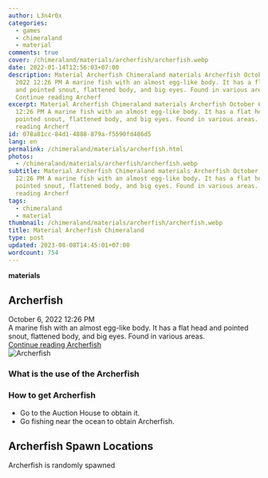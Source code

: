 ```yaml
---
author: L3n4r0x
categories:
  - games
  - chimeraland
  - material
comments: true
cover: /chimeraland/materials/archerfish/archerfish.webp
date: 2022-01-14T12:56:03+07:00
description: Material Archerfish Chimeraland materials Archerfish October 6,
  2022 12:26 PM A marine fish with an almost egg-like body. It has a flat head
  and pointed snout, flattened body, and big eyes. Found in various areas.
  Continue reading Archerf
excerpt: Material Archerfish Chimeraland materials Archerfish October 6, 2022
  12:26 PM A marine fish with an almost egg-like body. It has a flat head and
  pointed snout, flattened body, and big eyes. Found in various areas. Continue
  reading Archerf
id: 078a81cc-84d1-4888-879a-f5590fd486d5
lang: en
permalink: /chimeraland/materials/archerfish.html
photos:
  - /chimeraland/materials/archerfish/archerfish.webp
subtitle: Material Archerfish Chimeraland materials Archerfish October 6, 2022
  12:26 PM A marine fish with an almost egg-like body. It has a flat head and
  pointed snout, flattened body, and big eyes. Found in various areas. Continue
  reading Archerf
tags:
  - chimeraland
  - material
thumbnail: /chimeraland/materials/archerfish/archerfish.webp
title: Material Archerfish Chimeraland
type: post
updated: 2023-08-08T14:45:01+07:00
wordcount: 754
---
```


<link
  rel="stylesheet"
  href="https://rawcdn.githack.com/dimaslanjaka/Web-Manajemen/870a349/css/bootstrap-5-3-0-alpha3-wrapper.css"
/>
<section id="bootstrap-wrapper">
  <div data-bs-theme="dark">
    <div
      class="row g-0 border rounded overflow-hidden flex-md-row mb-4 shadow-sm position-relative bg-dark text-light"
    >
      <div class="col p-4 d-flex flex-column position-static">
        <strong class="d-inline-block mb-2 text-success">materials</strong>
        <h2 class="mb-0">Archerfish</h2>
        <div class="mb-1 text-muted">October 6, 2022 12:26 PM</div>
        <div class="mb-2 border p-1">
          A marine fish with an almost egg-like body. It has a flat head and
          pointed snout, flattened body, and big eyes. Found in various areas.
        </div>
        <a
          href="/chimeraland/materials/archerfish.html"
          class="stretched-link d-none text-primary"
          >Continue reading Archerfish</a
        >
      </div>
      <div class="col-auto d-none d-md-block d-lg-block">
        <img
          src="https://www.webmanajemen.com/chimeraland/materials/archerfish/archerfish.webp"
          alt="Archerfish"
        />
      </div>
    </div>
    <div class="row">
      <div class="col-lg-6 col-12 mb-2">
        <div class="card">
          <div class="card-body">
            <h3 class="card-title">What is the use of the Archerfish</h3>
            <div class="card-text"><ul></ul></div>
          </div>
        </div>
      </div>
      <div class="col-lg-6 col-12 mb-2">
        <div class="card">
          <div class="card-body">
            <h3 class="card-title">How to get Archerfish</h3>
            <div class="card-text">
              <ul>
                <li>Go to the Auction House to obtain it.</li>
                <li>Go fishing near the ocean to obtain Archerfish.</li>
              </ul>
            </div>
          </div>
        </div>
      </div>
      <div class="col-12 mb-2">
        <h2>Archerfish Spawn Locations</h2>
        <p>Archerfish is randomly spawned</p>
      </div>
    </div>
  </div>
</section>